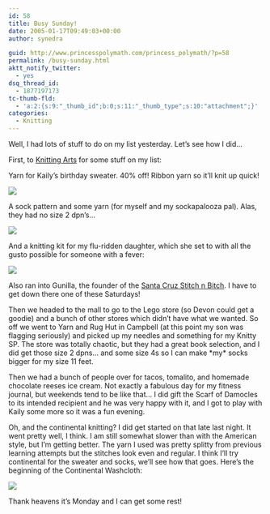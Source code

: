 ```yaml
---
id: 58
title: Busy Sunday!
date: 2005-01-17T09:49:03+00:00
author: synedra

guid: http://www.princesspolymath.com/princess_polymath/?p=58
permalink: /busy-sunday.html
aktt_notify_twitter:
  - yes
dsq_thread_id:
  - 1877197173
tc-thumb-fld:
  - 'a:2:{s:9:"_thumb_id";b:0;s:11:"_thumb_type";s:10:"attachment";}'
categories:
  - Knitting
---
```

Well, I had lots of stuff to do on my list yesterday. Let&#8217;s see how I did&#8230;
  
First, to [Knitting Arts](http://www.goknit.com/) for some stuff on my list:
  
Yarn for Kaily&#8217;s birthday sweater. 40% off! Ribbon yarn so it&#8217;ll knit up quick!
  
![](http://www.perlgoddess.com/blog/images/kaily_yarn.jpg)
  
A sock pattern and some yarn (for myself and my sockapalooza pal). Alas, they had no size 2 dpn&#8217;s&#8230;
  
![](http://www.perlgoddess.com/blog/images/socks.jpg)
  
And a knitting kit for my flu-ridden daughter, which she set to with all the gusto possible for someone with a fever:
  
![](http://www.perlgoddess.com/blog/images/kit.jpg)
  
Also ran into Gunilla, the founder of the [Santa Cruz Stitch n Bitch](http://www.artyoucanwear.com/stitchnbitch/). I have to get down there one of these Saturdays!
  
Then we headed to the mall to go to the Lego store (so Devon could get a goodie) and a bunch of other stores which didn&#8217;t have what we wanted. So off we went to Yarn and Rug Hut in Campbell (at this point my son was flagging seriously) and picked up my needles and something for my Knitty SP. The store was totally chaotic, but they had a great book selection, and I did get those size 2 dpns&#8230; and some size 4s so I can make \*my\* socks bigger for my size 11 feet.
  
Then we had a bunch of people over for tacos, tomalito, and homemade chocolate reeses ice cream. Not exactly a fabulous day for my fitness journal, but weekends tend to be like that&#8230; I did gift the Scarf of Damocles to its intended recipient and he was very happy with it, and I got to play with Kaily some more so it was a fun evening.
  
Oh, and the continental knitting? I did get started on that late last night. It went pretty well, I think. I am still somewhat slower than with the American style, but I&#8217;m getting better. The yarn I used was pretty splitty from previous learning attempts but the stitches look even and regular. I think I&#8217;ll try continental for the sweater and socks, we&#8217;ll see how that goes. Here&#8217;s the beginning of the Continental Washcloth:
  
![](http://www.perlgoddess.com/blog/images/cont_wash.jpg)
  
Thank heavens it&#8217;s Monday and I can get some rest!